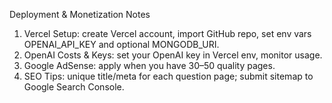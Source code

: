 Deployment & Monetization Notes

1. Vercel Setup: create Vercel account, import GitHub repo, set env vars OPENAI_API_KEY and optional MONGODB_URI.
2. OpenAI Costs & Keys: set your OpenAI key in Vercel env, monitor usage.
3. Google AdSense: apply when you have 30–50 quality pages.
4. SEO Tips: unique title/meta for each question page; submit sitemap to Google Search Console.

